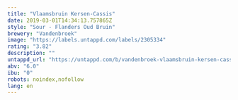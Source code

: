 ```yaml
---
title: "Vlaamsbruin Kersen-Cassis"
date: 2019-03-01T14:34:13.757865Z
style: "Sour - Flanders Oud Bruin"
brewery: "Vandenbroek"
image: "https://labels.untappd.com/labels/2305334"
rating: "3.82"
description: ""
untappd_url: "https://untappd.com/b/vandenbroek-vlaamsbruin-kersen-cassis/2305334"
abv: "6.0"
ibu: "0"
robots: noindex,nofollow
lang: en
---
```

